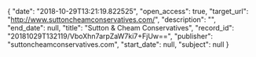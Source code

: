 {
  "date": "2018-10-29T13:21:19.822525", 
  "open_access": true, 
  "target_url": "http://www.suttoncheamconservatives.com/", 
  "description": "", 
  "end_date": null, 
  "title": "Sutton & Cheam Conservatives", 
  "record_id": "20181029T132119/VboXhn7arpZaW7ki7+FjUw==", 
  "publisher": "suttoncheamconservatives.com", 
  "start_date": null, 
  "subject": null
}

